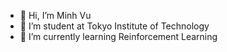 - 👋 Hi, I’m Minh Vu
- 👀 I’m student at Tokyo Institute of Technology
- 🌱 I’m currently learning Reinforcement Learning


<!---
minhearn/minhearn is a ✨ special ✨ repository because its `README.md` (this file) appears on your GitHub profile.
You can click the Preview link to take a look at your changes.
--->
